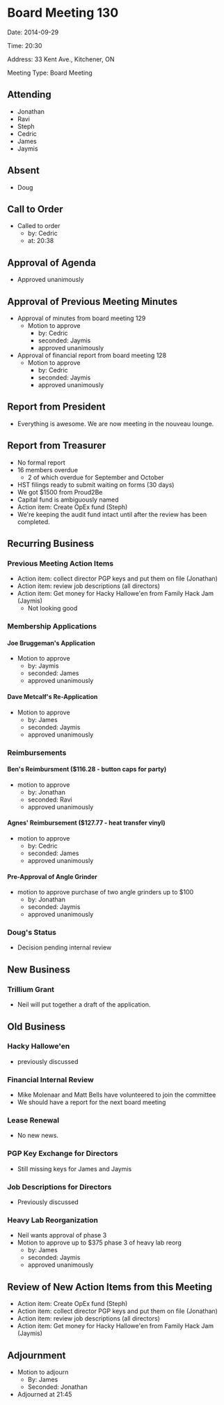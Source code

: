 # Board Meeting 130

Date: 2014-09-29

Time: 20:30

Address: 33 Kent Ave., Kitchener, ON

Meeting Type: Board Meeting

## Attending
* Jonathan
* Ravi
* Steph
* Cedric
* James
* Jaymis

## Absent
* Doug

## Call to Order
* Called to order
    * by: Cedric
    * at: 20:38

## Approval of Agenda
* Approved unanimously

## Approval of Previous Meeting Minutes
* Approval of minutes from board meeting 129
    * Motion to approve
        * by: Cedric
        * seconded: Jaymis
        * approved unanimously
* Approval of financial report from board meeting 128
    * Motion to approve
        * by: Cedric
        * seconded: Jaymis
        * approved unanimously

## Report from President
* Everything is awesome.  We are now meeting in the nouveau lounge.

## Report from Treasurer
* No formal report
* 16 members overdue
    * 2 of which overdue for September and October
* HST filings ready to submit waiting on forms (30 days)
* We got $1500 from Proud2Be
* Capital fund is ambiguously named
* Action item: Create OpEx fund (Steph)
* We're keeping the audit fund intact until after the review has been completed.

## Recurring Business

### Previous Meeting Action Items
* Action item: collect director PGP keys and put them on file (Jonathan)
* Action item: review job descriptions (all directors)
* Action item: Get money for Hacky Hallowe'en from Family Hack Jam (Jaymis)
    * Not looking good

### Membership Applications

#### Joe Bruggeman's Application
* Motion to approve
    * by: Jaymis
    * seconded: James
    * approved unanimously

#### Dave Metcalf's Re-Application
* Motion to approve
    * by: James
    * seconded: Jaymis
    * approved unanimously

### Reimbursements

#### Ben's Reimbursment ($116.28 - button caps for party)
* motion to approve
    * by: Jonathan
    * seconded: Ravi
    * approved unanimously

#### Agnes' Reimbursement ($127.77 - heat transfer vinyl)
* motion to approve
    * by: Cedric
    * seconded: James
    * approved unanimously

#### Pre-Approval of Angle Grinder
* motion to approve purchase of two angle grinders up to $100
    * by: Jonathan
    * seconded: Jaymis
    * approved unanimously

### Doug's Status
* Decision pending internal review

## New Business

### Trillium Grant
* Neil will put together a draft of the application.

## Old Business

### Hacky Hallowe'en
* previously discussed

### Financial Internal Review
* Mike Molenaar and Matt Bells have volunteered to join the committee
* We should have a report for the next board meeting

### Lease Renewal
* No new news.

### PGP Key Exchange for Directors
* Still missing keys for James and Jaymis

### Job Descriptions for Directors
* Previously discussed

### Heavy Lab Reorganization
* Neil wants approval of phase 3
* Motion to approve up to $375 phase 3 of heavy lab reorg
    * by: James
    * seconded: Jaymis
    * approved unanimously

## Review of New Action Items from this Meeting
* Action item: Create OpEx fund (Steph)
* Action item: collect director PGP keys and put them on file (Jonathan)
* Action item: review job descriptions (all directors)
* Action item: Get money for Hacky Hallowe'en from Family Hack Jam (Jaymis)

## Adjournment
* Motion to adjourn
    * By: James
    * Seconded: Jonathan
* Adjourned at 21:45
